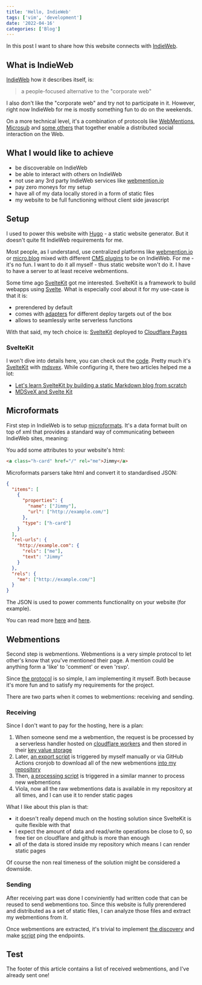 ```yaml
---
title: 'Hello, IndieWeb'
tags: ['vim', 'development']
date: '2022-04-16'
categories: ['Blog']
---
```


In this post I want to share how this website connects with [IndieWeb][].

## What is IndieWeb

[IndieWeb][] how it describes itself, is:

> a people-focused alternative to the "corporate web"

I also don't like the "corporate web" and try not to participate in it. However, right now IndieWeb for me is mostly
something fun to do on the weekends.

On a more technical level, it's a combination of protocols like [WebMentions][], [Microsub][] and
[some others](https://www.w3.org/TR/social-web-protocols/) that together enable a distributed social interaction on
the Web.

## What I would like to achieve

- be discoverable on IndieWeb
- be able to interact with others on IndieWeb
- not use any 3rd party IndieWeb services like [webmention.io][]
- pay zero moneys for my setup
- have all of my data locally stored in a form of static files
- my website to be full functioning without client side javascript

## Setup

I used to power this website with [Hugo](https://gohugo.io) - a static website generator. But it doesn't quite fit
IndieWeb requirements for me.

Most people, as I understand, use centralized platforms like [webmention.io][] or
[micro.blog](https://micro.blog) mixed with different [CMS plugins](https://wordpress.org/plugins/indieweb/) to be on
IndieWeb. For me - it's no fun. I want to do it all myself - thus static website won't do it. I have to have a server
to at least receive webmentions.

Some time ago [SvelteKit](https://kit.svelte.dev) got me interested. SvelteKit is a framework to build webapps using
[Svelte](https://svelte.dev). What is especially cool about it for my use-case is that it is:

- prerendered by default
- comes with [adapters](https://github.com/sveltejs/kit/tree/master/packages) for different deploy targets out of the box
- allows to seamlessly write serverless functions

With that said, my tech choice is: [SvelteKit][] deployed to [Cloudflare Pages](https://pages.cloudflare.com)

### SvelteKit

I won't dive into details here, you can check out the [code](https://github.com/ngalaiko/blog). Pretty much it's [SvelteKit][]
with [mdsvex](https://mdsvex.com). While configuring it, there two articles helped me a lot:

- [Let's learn SvelteKit by building a static Markdown blog from scratch](https://joshcollinsworth.com/blog/build-static-sveltekit-markdown-blog/)
- [MDSveX and Svelte Kit](https://www.furudean.com/blog/svelte-kit-mdsvex)

## Microformats

First step in IndieWeb is to setup [microformats](http://microformats.org). It's a data format built on top of xml that
provides a standard way of communicating between IndieWeb sites, meaning:

You add some attributes to your website's html:

```html
<a class="h-card" href="/" rel="me">Jimmy</a>
```

Microformats parsers take html and convert it to standardised JSON:

```JSON
{
  "items": [
    {
      "properties": {
        "name": ["Jimmy"],
        "url": ["http://example.com/"]
      },
      "type": ["h-card"]
    }
  ],
  "rel-urls": {
    "http://example.com": {
      "rels": ["me"],
      "text": "Jimmy"
    }
  },
  "rels": {
    "me": ["http://example.com/"]
  }
}
```

The JSON is used to power comments functionality on your website (for example).

You can read more [here](https://indieweb.org/microformats) and [here](http://microformats.org).

## Webmentions

Second step is webmentions. Webmentions is a very simple protocol to let other's know that you've mentioned their page.
A mention could be anything form a 'like' to 'comment' or even 'rsvp'.

Since [the protocol](https://www.w3.org/TR/webmention/#updating-existing-webmentions-li-4) is so simple, I am implementing
it myself. Both because it's more fun and to satisfy my requirements for the project.

There are two parts when it comes to webmentions: receiving and sending.

### Receiving

Since I don't want to pay for the hosting, here is a plan:

1. When someone send me a webmention, the request is be processed by a serverless handler hosted on
   [cloudflare workers](https://developers.cloudflare.com/workers/) and then stored in their
   [key value storage](https://developers.cloudflare.com/workers/platform/pricing/#workers-kv)
2. Later, [an export script](https://github.com/ngalaiko/blog/blob/master/scripts/webmentions/download.ts) is triggered
   by myself manually or via GitHub Actions cronjob to download all of the new
   webmentions [into my repository](https://github.com/ngalaiko/blog/blob/master/src/lib/data/webmentions.json)
3. Then, [a processing script](https://github.com/ngalaiko/blog/blob/master/scripts/webmentions/process.ts) is
   triggered in a similar manner to process new webmentions
4. Viola, now all the raw webmentions data is available in
   my repository at all times, and I can use it to render static pages

What I like about this plan is that:

- it doesn't really depend much on the hosting solution since SvelteKit is quite
  flexible with that
- I expect the amount of data and read/write operations be close to 0, so free tier on cloudflare and github is more
  than enough
- all of the data is stored inside my repository which means I can render static pages

Of course the non real timeness of the solution might be considered a downside.

### Sending

After receiving part was done I conviniently had written code that can be reused to send webmentions too. Since this
website is fully prerendered and distributed as a set of static files, I can analyze those files and extract my
webmentions from it.

Once webmentions are extracted, it's trivial to implement [the discovery](https://www.w3.org/TR/webmention/#sender-discovers-receiver-webmention-endpoint)
and make [script](https://github.com/ngalaiko/galaiko.rocks/blob/master/scripts/webmentions/send.ts) ping the endpoints.

## Test

The footer of this article contains a list of received webmentions, and I've already sent one!

[webmentions]: https://indieweb.org/Webmention
[indieweb]: https://indieweb.org
[microsub]: https://indieweb.org/Microsub
[webmention.io]: https://webmention.io
[sveltekit]: https://kit.svelte.dev
